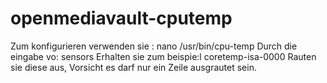 openmediavault-cputemp
======================

Zum konfigurieren verwenden sie :
nano /usr/bin/cpu-temp
Durch die eingabe vo:
sensors
Erhalten sie zum beispie:l
coretemp-isa-0000
Rauten sie diese aus, Vorsicht es darf nur ein Zeile ausgrautet sein.

